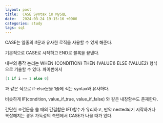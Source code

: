 ```yaml
---
layout: post
title:  CASE Syntax in MySQL
date:   2024-03-24 19:15:16 +0900
categories: study
tags: sql
---
```


CASE는 일종의 if문과 유사한 로직을 사용할 수 있게 해준다.

기본적으로 CASE로 시작하고 END로 블록을 끝낸다. 

내부의 동작 논리는 WHEN {CONDITION} THEN {VALUE1} ELSE {VALUE2} 형식으로 기술할 수 있다. 파이썬에서 

```python
[1 if i == 1 else 0] 
```

과 같은 식으로 if-else문을 1줄에 적는 syntax와 유사하다. 

비슷하게 IF(condition, value_if_true, value_if_false) 와 같은 내장함수도 존재한다. 

간단한 조건문을 쓸 때의  간결함은 IF()함수가 유리하고, 만약 nested되기 시작하거나 복잡해지는 경우 가독성의 측면에서 CASE가 나을 때가 있다.

